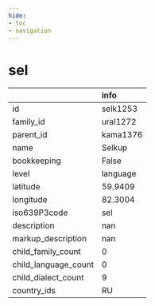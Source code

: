 ```yaml
---
hide:
- toc
- navigation
---
```

# sel
|                      | info     |
|:---------------------|:---------|
| id                   | selk1253 |
| family_id            | ural1272 |
| parent_id            | kama1376 |
| name                 | Selkup   |
| bookkeeping          | False    |
| level                | language |
| latitude             | 59.9409  |
| longitude            | 82.3004  |
| iso639P3code         | sel      |
| description          | nan      |
| markup_description   | nan      |
| child_family_count   | 0        |
| child_language_count | 0        |
| child_dialect_count  | 9        |
| country_ids          | RU       |